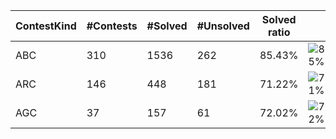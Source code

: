 | ContestKind | #Contests | #Solved | #Unsolved | Solved ratio | |
| - | - | - | - | - | - |
| ABC | 310 | 1536 | 262 | 85.43% | ![85%](https://progress-bar.dev/85?title=Solved) |
| ARC | 146 | 448 | 181 | 71.22% | ![71%](https://progress-bar.dev/71?title=Solved) |
| AGC | 37 | 157 | 61 | 72.02% | ![72%](https://progress-bar.dev/72?title=Solved) |
